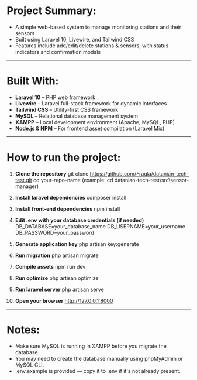 # Project Summary:
- A simple web-based system to manage monitoring stations and their sensors
- Built using Laravel 10, Livewire, and Tailwind CSS
- Features include add/edit/delete stations & sensors, with status indicators and confirmation modals

--------------------------------------------------------------------------------------------------------

# Built With:
- **Laravel 10** – PHP web framework
- **Livewire** – Laravel full-stack framework for dynamic interfaces
- **Tailwind CSS** – Utility-first CSS framework
- **MySQL** – Relational database management system
- **XAMPP** – Local development environment (Apache, MySQL, PHP)
- **Node.js & NPM** – For frontend asset compilation (Laravel Mix)

--------------------------------------------------------------------------------------------------------

# How to run the project:

1. **Clone the repository**
git clone https://github.com/Fraqla/datanian-tech-test.git
cd your-repo-name (example: cd datanian-tech-test\src\sensor-manager)

2. **Install laravel dependencies**
composer install

3. **Install front-end dependencies**
npm install

4. **Edit .env with your database credentials (if needed)**
DB_DATABASE=your_database_name
DB_USERNAME=your_username
DB_PASSWORD=your_password

5. **Generate application key**
php artisan key:generate

6. **Run migration**
php artisan migrate

7. **Compile assets**
npm run dev

8. **Run optimize**
php artisan optimize

9. **Run laravel server**
php artisan serve

10. **Open your browser**
http://127.0.0.1:8000

--------------------------------------------------------------------------------------------------------

# Notes:
- Make sure MySQL is running in XAMPP before you migrate the database.
- You may need to create the database manually using phpMyAdmin or MySQL CLI.
- .env.example is provided — copy it to .env if it's not already present.
